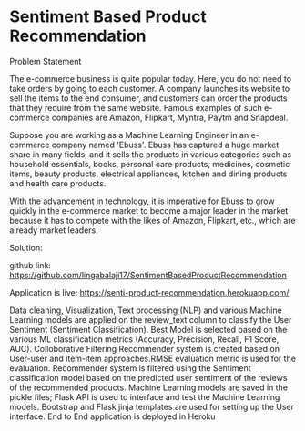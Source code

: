# Sentiment Based Product Recommendation

Problem Statement

The e-commerce business is quite popular today. Here, you do not need to take orders by going to each customer. A company launches its website to sell the items to the end consumer, and customers can order the products that they require from the same website. Famous examples of such e-commerce companies are Amazon, Flipkart, Myntra, Paytm and Snapdeal.

 Suppose you are working as a Machine Learning Engineer in an e-commerce company named 'Ebuss'. Ebuss has captured a huge market share in many fields, and it sells the products in various categories such as household essentials, books, personal care products, medicines, cosmetic items, beauty products, electrical appliances, kitchen and dining products and health care products.

 With the advancement in technology, it is imperative for Ebuss to grow quickly in the e-commerce market to become a major leader in the market because it has to compete with the likes of Amazon, Flipkart, etc., which are already market leaders.

Solution:

github link: https://github.com/lingabalaji17/SentimentBasedProductRecommendation

Application is live: https://senti-product-recommendation.herokuapp.com/

Data cleaning, Visualization, Text processing (NLP) and various Machine Learning models are applied on the review_text column to classify the User Sentiment (Sentiment Classification). Best Model is selected based on the various ML classification metrics (Accuracy, Precision, Recall, F1 Score, AUC). 
Colloborative Filtering Recommender system is created based on User-user and item-item approaches.RMSE evaluation metric is used for the evaluation.
Recommender system is filtered using the Sentiment classification model based on the predicted user sentiment of the reviews of the recommended products.
Machine Learning models are saved in the pickle files; Flask API is used to interface and test the Machine Learning models. Bootstrap and Flask jinja templates are used for setting up the User interface.
End to End application is deployed in Heroku 
